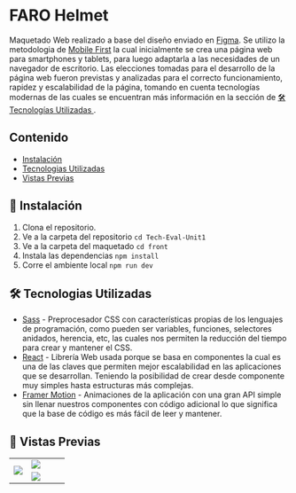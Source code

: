 # FARO Helmet

Maquetado Web realizado a base del diseño enviado en [Figma](https://www.figma.com/file/7tnpYXhx2K8xMnIifzXvSJ/Untitled?node-id=0%3A1). Se utilizo la metodologia de [Mobile First](https://desarrolloweb.com/articulos/mobile-first-responsive.html) la cual inicialmente se crea una página web para smartphones y tablets, para luego adaptarla a las necesidades de un navegador de escritorio. Las elecciones tomadas para el desarrollo de la página web fueron previstas y analizadas para el correcto funcionamiento, rapidez y escalabilidad de la página, tomando en cuenta tecnologías modernas de las cuales se encuentran más información en la sección de [ 🛠️ Tecnologías Utilizadas ](#%EF%B8%8F-tecnologias-utilizadas).

## Contenido
  - [Instalación](#-instalación)
  - [Tecnologias Utilizadas](#%EF%B8%8F-tecnologias-utilizadas)
  - [Vistas Previas](#-vistas-previas)

## 🚀 Instalación
1. Clona el repositorio.
2. Ve a la carpeta del repositorio `cd Tech-Eval-Unit1`
3. Ve a la carpeta del maquetado `cd front`
4. Instala las dependencias `npm install`
5. Corre el ambiente local `npm run dev`

## 🛠️ Tecnologias Utilizadas 

* [Sass](https://sass-lang.com/) - Preprocesador CSS con características propias de los lenguajes de programación, como pueden ser variables, funciones, selectores anidados, herencia, etc, las cuales nos permiten la reducción del tiempo para crear y mantener el CSS.
* [React](https://es.reactjs.org/) - Librería Web usada porque se basa en componentes la cual es una de las claves que permiten mejor escalabilidad en las aplicaciones que se desarrollan. Teniendo la posibilidad de crear desde componente muy simples hasta estructuras más complejas.
* [Framer Motion](https://www.framer.com/motion/) - Animaciones de la aplicación con una gran API simple sin llenar nuestros componentes con código adicional lo que significa que la base de código es más fácil de leer y mantener.

## 📸 Vistas Previas

<table>
  <tr>
    <td rowspan="2" width='32%' >
      <img src="https://user-images.githubusercontent.com/82333673/166121106-0ff884a1-e7d2-4d5c-bd79-dc105c9112a8.png">
    </td>
    <td>
      <img src="https://user-images.githubusercontent.com/82333673/166121042-8adcefe7-9002-4498-90e9-b6ae2dcecb0e.png">
    </td>
  </tr>
  <tr>
    <td>
      <img src="https://user-images.githubusercontent.com/82333673/166121056-5119366b-80e0-43e5-be7a-ff1e648bce80.png">
    </td>
  </tr>
</table>
